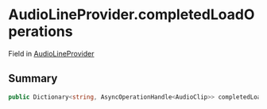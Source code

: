 # AudioLineProvider.completedLoadOperations

Field in [AudioLineProvider](/docs/api/csharp/yarn.unity.audiolineprovider.md)

## Summary



```csharp
public Dictionary<string, AsyncOperationHandle<AudioClip>> completedLoadOperations = new Dictionary<string, AsyncOperationHandle<AudioClip>>();
```

